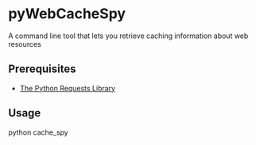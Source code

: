 # pyWebCacheSpy
A command line tool that lets you retrieve caching information about web resources

## Prerequisites
* [The Python Requests Library](https://requests.readthedocs.io/en/master/)

## Usage
python cache_spy <URL>

